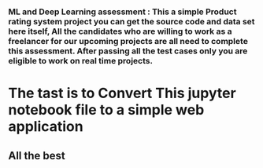 <h3>ML and Deep Learning assessment :
This a simple Product rating system project you can get the source code and data set here itself, All the candidates who are willing to work as a freelancer for our upcoming projects are all need to complete this assessment.
After passing all the test cases only you are eligible to work on real time projects.</h3>

<h1> The tast is to Convert This jupyter notebook file to a simple web application</h1>
<h2>All the best</h2>
